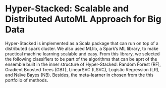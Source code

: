 # Hyper-Stacked: Scalable and Distributed AutoML Approach for Big Data

Hyper-Stacked is implemented as a Scala package that can run on top of a distributed spark cluster. We also used MLlib, a Spark’s ML library, to make practical machine learning scalable and easy. From this library, we selected the following classifiers to be part of the algorithms that can be aprt of the ensemble built in the inner structure of Hyper-Stacked: Random Forest (RF), Gradient Boosted Trees (GBT), LinearSVC (LSVC), Logistic Regression (LR), and Naïve Bayes (NB). Besides, the meta-learner in chosen from the this portfolio of methods.

